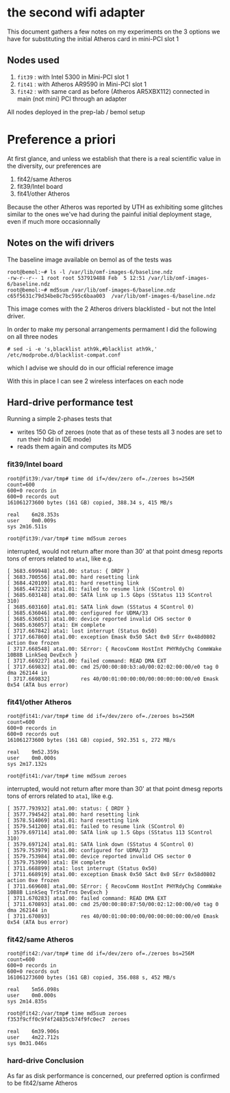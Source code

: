 # the second wifi adapter

This document gathers a few notes on my experiments on the 3 options we have for substituting the initial Atheros card in mini-PCI slot 1

## Nodes used

1. `fit39` : with Intel 5300 in Mini-PCI slot 1
2. `fit41` : with Atheros AR9590 in Mini-PCI slot 1
3. `fit42` : with same card as before (Atheros AR5XBX112) connected in main (not mini) PCI through an adapter 

All nodes deployed in the prep-lab / bemol setup

# Preference a priori

At first glance, and unless we establish that there is a real scientific value in the diversity, our preferences are

1. fit42/same Atheros
2. fit39/Intel board
3. fit41/other Atheros

Because the other Atheros was reported by UTH as exhibiting some glitches similar to the ones we've had during the painful initial deployment stage, even if much more occasionnally

## Notes on the wifi drivers

The baseline image available on bemol as of the tests was

    root@bemol:~# ls -l /var/lib/omf-images-6/baseline.ndz
    -rw-r--r-- 1 root root 537919488 Feb  5 12:51 /var/lib/omf-images-6/baseline.ndz
    root@bemol:~# md5sum /var/lib/omf-images-6/baseline.ndz
    c65f5631c79d34be8c7bc595c6baa003  /var/lib/omf-images-6/baseline.ndz
    
This image comes with the 2 Atheros drivers blacklisted - but not the Intel driver. 

In order to make my personal arrangements permament I did the following on all three nodes

    # sed -i -e 's,blacklist ath9k,#blacklist ath9k,' /etc/modprobe.d/blacklist-compat.conf

which I advise we should do in our official reference image

With this in place I can see 2 wireless interfaces on each node


## Hard-drive performance test

Running a simple 2-phases tests that
* writes 150 Gb of zeroes (note that as of these tests all 3 nodes are set to run their hdd in IDE mode)
* reads them again and computes its MD5

### fit39/Intel board

    root@fit39:/var/tmp# time dd if=/dev/zero of=./zeroes bs=256M count=600
    600+0 records in
    600+0 records out
    161061273600 bytes (161 GB) copied, 388.34 s, 415 MB/s
    
    real	6m28.353s
    user	0m0.009s
    sys	2m16.511s
    
    root@fit39:/var/tmp# time md5sum zeroes

interrupted, would not return after more than 30'
at that point dmesg reports tons of errors related to `ata1`, like e.g.

    [ 3683.699948] ata1.00: status: { DRDY }
    [ 3683.700556] ata1.00: hard resetting link
    [ 3684.420109] ata1.01: hard resetting link
    [ 3685.447232] ata1.01: failed to resume link (SControl 0)
    [ 3685.603148] ata1.00: SATA link up 1.5 Gbps (SStatus 113 SControl 310)
    [ 3685.603160] ata1.01: SATA link down (SStatus 4 SControl 0)
    [ 3685.636046] ata1.00: configured for UDMA/33
    [ 3685.636051] ata1.00: device reported invalid CHS sector 0
    [ 3685.636057] ata1: EH complete
    [ 3717.667842] ata1: lost interrupt (Status 0x50)
    [ 3717.667860] ata1.00: exception Emask 0x50 SAct 0x0 SErr 0x48d0802 action 0xe frozen
    [ 3717.668548] ata1.00: SError: { RecovComm HostInt PHYRdyChg CommWake 10B8B LinkSeq DevExch }
    [ 3717.669227] ata1.00: failed command: READ DMA EXT
    [ 3717.669832] ata1.00: cmd 25/00:00:80:b3:a0/00:02:02:00:00/e0 tag 0 dma 262144 in
    [ 3717.669832]          res 40/00:01:00:00:00/00:00:00:00:00/e0 Emask 0x54 (ATA bus error)    
    
    
### fit41/other Atheros

    root@fit41:/var/tmp# time dd if=/dev/zero of=./zeroes bs=256M count=600
    600+0 records in
    600+0 records out
    161061273600 bytes (161 GB) copied, 592.351 s, 272 MB/s

    real	9m52.359s
    user	0m0.000s
    sys	2m17.132s
    
    root@fit41:/var/tmp# time md5sum zeroes
    
interrupted, would not return after more than 30'
at that point dmesg reports tons of errors related to `ata1`, like e.g.

    [ 3577.793932] ata1.00: status: { DRDY }
    [ 3577.794542] ata1.00: hard resetting link
    [ 3578.514069] ata1.01: hard resetting link
    [ 3579.541200] ata1.01: failed to resume link (SControl 0)
    [ 3579.697114] ata1.00: SATA link up 1.5 Gbps (SStatus 113 SControl 310)
    [ 3579.697124] ata1.01: SATA link down (SStatus 4 SControl 0)
    [ 3579.753979] ata1.00: configured for UDMA/33
    [ 3579.753984] ata1.00: device reported invalid CHS sector 0
    [ 3579.753990] ata1: EH complete
    [ 3711.668899] ata1: lost interrupt (Status 0x50)
    [ 3711.668919] ata1.00: exception Emask 0x50 SAct 0x0 SErr 0x58d0802 action 0xe frozen
    [ 3711.669608] ata1.00: SError: { RecovComm HostInt PHYRdyChg CommWake 10B8B LinkSeq TrStaTrns DevExch }
    [ 3711.670283] ata1.00: failed command: READ DMA EXT
    [ 3711.670893] ata1.00: cmd 25/00:00:80:87:50/00:02:12:00:00/e0 tag 0 dma 262144 in
    [ 3711.670893]          res 40/00:01:00:00:00/00:00:00:00:00/e0 Emask 0x54 (ATA bus error)

### fit42/same Atheros

    root@fit42:/var/tmp# time dd if=/dev/zero of=./zeroes bs=256M count=600
    600+0 records in
    600+0 records out
    161061273600 bytes (161 GB) copied, 356.088 s, 452 MB/s
    
    real	5m56.098s
    user	0m0.000s
    sys	2m14.835s

    root@fit42:/var/tmp# time md5sum zeroes
    f353f9cff0c9f4f24835cb74f9fc0ec7  zeroes
    
    real	6m39.906s
    user	4m22.712s
    sys	0m31.046s    
    
### hard-drive Conclusion
 
As far as disk performance is concerned, our preferred option is confirmed to be fit42/same Atheros